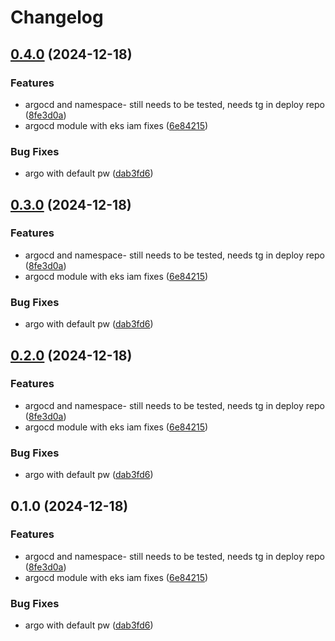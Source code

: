 # Changelog

## [0.4.0](https://github.com/sharing-fish/fish-platform-library/compare/argocd-v0.3.0...argocd-v0.4.0) (2024-12-18)


### Features

* argocd and namespace- still needs to be tested, needs tg in deploy repo ([8fe3d0a](https://github.com/sharing-fish/fish-platform-library/commit/8fe3d0a5bda2b1cdc88884fbbd060713bcedb321))
* argocd module with eks iam fixes ([6e84215](https://github.com/sharing-fish/fish-platform-library/commit/6e84215aff9456d8990801f36177a177fa41e78e))


### Bug Fixes

* argo with default pw ([dab3fd6](https://github.com/sharing-fish/fish-platform-library/commit/dab3fd6b56195fdf1aa9bff28a5cef84ca209ade))

## [0.3.0](https://github.com/sharing-fish/fish-platform-library/compare/argocd-v0.2.0...argocd-v0.3.0) (2024-12-18)


### Features

* argocd and namespace- still needs to be tested, needs tg in deploy repo ([8fe3d0a](https://github.com/sharing-fish/fish-platform-library/commit/8fe3d0a5bda2b1cdc88884fbbd060713bcedb321))
* argocd module with eks iam fixes ([6e84215](https://github.com/sharing-fish/fish-platform-library/commit/6e84215aff9456d8990801f36177a177fa41e78e))


### Bug Fixes

* argo with default pw ([dab3fd6](https://github.com/sharing-fish/fish-platform-library/commit/dab3fd6b56195fdf1aa9bff28a5cef84ca209ade))

## [0.2.0](https://github.com/sharing-fish/fish-platform-library/compare/argocd-v0.1.0...argocd-v0.2.0) (2024-12-18)


### Features

* argocd and namespace- still needs to be tested, needs tg in deploy repo ([8fe3d0a](https://github.com/sharing-fish/fish-platform-library/commit/8fe3d0a5bda2b1cdc88884fbbd060713bcedb321))
* argocd module with eks iam fixes ([6e84215](https://github.com/sharing-fish/fish-platform-library/commit/6e84215aff9456d8990801f36177a177fa41e78e))


### Bug Fixes

* argo with default pw ([dab3fd6](https://github.com/sharing-fish/fish-platform-library/commit/dab3fd6b56195fdf1aa9bff28a5cef84ca209ade))

## 0.1.0 (2024-12-18)


### Features

* argocd and namespace- still needs to be tested, needs tg in deploy repo ([8fe3d0a](https://github.com/sharing-fish/fish-platform-library/commit/8fe3d0a5bda2b1cdc88884fbbd060713bcedb321))
* argocd module with eks iam fixes ([6e84215](https://github.com/sharing-fish/fish-platform-library/commit/6e84215aff9456d8990801f36177a177fa41e78e))


### Bug Fixes

* argo with default pw ([dab3fd6](https://github.com/sharing-fish/fish-platform-library/commit/dab3fd6b56195fdf1aa9bff28a5cef84ca209ade))
